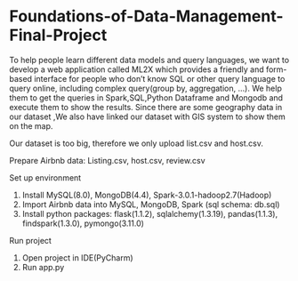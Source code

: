 # Foundations-of-Data-Management-Final-Project

To help people learn different data models and query languages, we want to develop a web application called ML2X which provides 
a friendly and form-based interface for people who don’t know SQL or other query language to query online, including complex 
query(group by, aggregation, …). We help them to get the queries in Spark,SQL,Python Dataframe and Mongodb and execute them to show the results. 
Since there are some geography data in our dataset ,We also have linked our dataset with GIS system to show them on the map.

Our dataset is too big, therefore we only upload list.csv and host.csv.

Prepare Airbnb data:
Listing.csv, host.csv, review.csv

Set up environment
1.	Install MySQL(8.0), MongoDB(4.4), Spark-3.0.1-hadoop2.7(Hadoop)
2.	Import Airbnb data into MySQL, MongoDB, Spark (sql schema: db.sql)
3.	Install python packages: flask(1.1.2), sqlalchemy(1.3.19), pandas(1.1.3), findspark(1.3.0), pymongo(3.11.0)

Run project
1.	Open project in IDE(PyCharm)
2.	Run app.py
